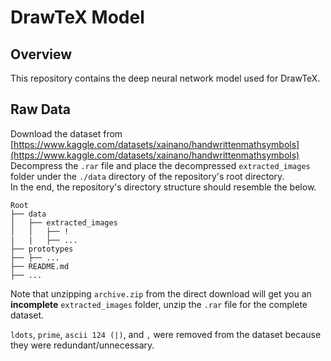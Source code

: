 # DrawTeX Model

## Overview
This repository contains the deep neural network model used for DrawTeX.

## Raw Data

Download the dataset from [https://www.kaggle.com/datasets/xainano/handwrittenmathsymbols](https://www.kaggle.com/datasets/xainano/handwrittenmathsymbols)  
Decompress the `.rar` file and place the decompressed `extracted_images` folder under the `./data` directory of the repository's root directory.  
In the end, the repository's directory structure should resemble the below.
```
Root
├── data
│   ├── extracted_images
│   │   ├── !
|   |   ├── ...
├── prototypes
├── ├── ...
├── README.md
├── ...
```
Note that unzipping `archive.zip` from the direct download will get you an **incomplete** `extracted_images` folder, unzip the `.rar` file for the complete dataset.

`ldots`, `prime`, `ascii 124 (|)`, and `,` were removed from the dataset because they were redundant/unnecessary.